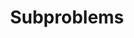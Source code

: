 ---
title: "Subproblems"
parent: "Part 2 - Problem solving"
permalink: /part2/1/
nav_order: 1
published: false
---